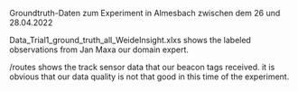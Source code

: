 Groundtruth-Daten zum Experiment in Almesbach zwischen dem 26 und 28.04.2022

Data_Trial1_ground_truth_all_WeideInsight.xlxs shows the labeled observations from Jan Maxa our domain expert.

/routes shows the track sensor data that our beacon tags received. it is obvious that our data quality is not that good in this time of the experiment.
